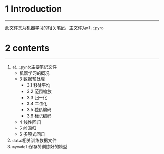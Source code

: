 # 1 Introduction
---
此文件夹为机器学习的相关笔记，主文件为`ml.ipynb`

# 2 contents
---
1. `ai.ipynb`:主要笔记文件
    - 机器学习的概况
    - 3 数据预处理
        - 3.1 移除平均
        - 3.2 范围缩放
        - 3.3 归一化
        - 3.4 二值化
        - 3.5 独热编码
        - 3.6 标记编码
    - 4 线性回归
    - 5 岭回归
    - 6 多项式回归
2. `data`:相关训练数据文件
3. `mymodel`:保存的训练好的模型